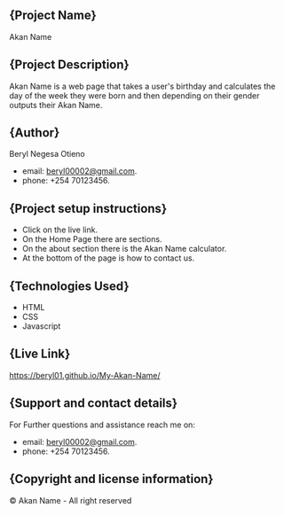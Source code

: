 ## {Project Name}
Akan Name
## {Project Description}
Akan Name is a web page that takes a user's birthday and calculates the day of the week they were born and then depending on their gender outputs their Akan Name.
## {Author}
Beryl Negesa Otieno
* email: beryl00002@gmail.com.
* phone: +254 70123456.
## {Project setup instructions}
* Click on the live link.
* On the Home Page there are sections.
* On the about section there is the Akan Name calculator.
* At the bottom of the page is how to contact us.
## {Technologies Used}
* HTML
* CSS
* Javascript
## {Live Link}
 https://beryl01.github.io/My-Akan-Name/
## {Support and contact details}
For Further questions and assistance reach me on:
* email: beryl00002@gmail.com.
* phone: +254 70123456.
## {Copyright and license information}
© Akan Name - All right reserved




